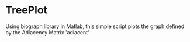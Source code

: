 # TreePlot
Using biograph library in Matlab, this simple script plots the graph defined by the Adiacency Matrix 'adiacent'
